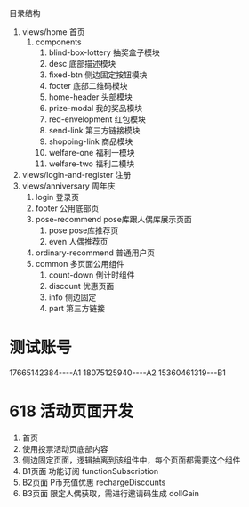 目录结构
1. views/home 首页
   1. components
      1. blind-box-lottery 抽奖盒子模块
      2. desc 底部描述模块
      3. fixed-btn 侧边固定按钮模块
      4. footer 底部二维码模块
      5. home-header 头部模块
      6. prize-modal 我的奖品模块
      7. red-envelopment 红包模块
      8. send-link 第三方链接模块
      9. shopping-link 商品模块
      10. welfare-one 福利一模块
      11. welfare-two 福利二模块
2. views/login-and-register 注册
3. views/anniversary 周年庆
   1. login 登录页
   2. footer 公用底部页
   4. pose-recommend pose库跟人偶库展示页面
      1. pose pose库推荐页
      2. even 人偶推荐页
   5. ordinary-recommend 普通用户页
   6. common 多页面公用组件
      1. count-down 倒计时组件
      2. discount 优惠页面
      3. info 侧边固定
      4. part 第三方链接

# 测试账号
   17665142384----A1
   18075125940----A2
   15360461319---B1

# 618 活动页面开发
 1. 首页
   1. 使用投票活动页底部内容
 2. 侧边固定页面，逻辑抽离到该组件中，每个页面都需要这个组件
 3. B1页面 功能订阅 functionSubscription
 4. B2页面 P币充值优惠 rechargeDiscounts
 5. B3页面 限定人偶获取，需进行邀请码生成 dollGain
